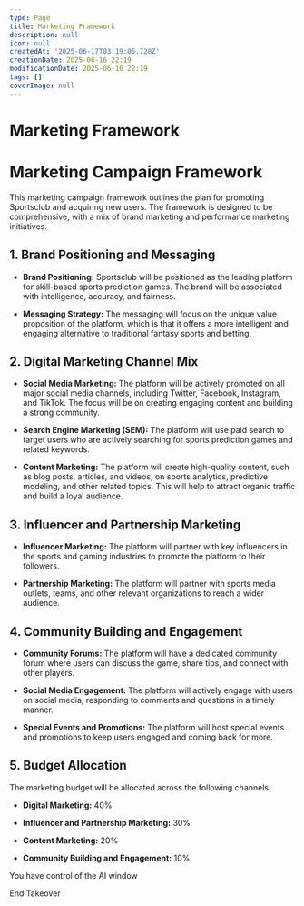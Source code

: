 ```yaml
---
type: Page
title: Marketing Framework
description: null
icon: null
createdAt: '2025-06-17T03:19:05.728Z'
creationDate: 2025-06-16 22:19
modificationDate: 2025-06-16 22:19
tags: []
coverImage: null
---
```


# Marketing Framework

# Marketing Campaign Framework

This marketing campaign framework outlines the plan for promoting Sportsclub and acquiring new users. The framework is designed to be comprehensive, with a mix of brand marketing and performance marketing initiatives.

## 1. Brand Positioning and Messaging

- **Brand Positioning:** Sportsclub will be positioned as the leading platform for skill-based sports prediction games. The brand will be associated with intelligence, accuracy, and fairness.

- **Messaging Strategy:** The messaging will focus on the unique value proposition of the platform, which is that it offers a more intelligent and engaging alternative to traditional fantasy sports and betting.

## 2. Digital Marketing Channel Mix

- **Social Media Marketing:** The platform will be actively promoted on all major social media channels, including Twitter, Facebook, Instagram, and TikTok. The focus will be on creating engaging content and building a strong community.

- **Search Engine Marketing (SEM):** The platform will use paid search to target users who are actively searching for sports prediction games and related keywords.

- **Content Marketing:** The platform will create high-quality content, such as blog posts, articles, and videos, on sports analytics, predictive modeling, and other related topics. This will help to attract organic traffic and build a loyal audience.

## 3. Influencer and Partnership Marketing

- **Influencer Marketing:** The platform will partner with key influencers in the sports and gaming industries to promote the platform to their followers.

- **Partnership Marketing:** The platform will partner with sports media outlets, teams, and other relevant organizations to reach a wider audience.

## 4. Community Building and Engagement

- **Community Forums:** The platform will have a dedicated community forum where users can discuss the game, share tips, and connect with other players.

- **Social Media Engagement:** The platform will actively engage with users on social media, responding to comments and questions in a timely manner.

- **Special Events and Promotions:** The platform will host special events and promotions to keep users engaged and coming back for more.

## 5. Budget Allocation

The marketing budget will be allocated across the following channels:

- **Digital Marketing:** 40%

- **Influencer and Partnership Marketing:** 30%

- **Content Marketing:** 20%

- **Community Building and Engagement:** 10%

You have control of the AI window

End Takeover

